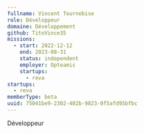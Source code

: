 ```yaml
---
fullname: Vincent Tournebise
role: Développeur
domaine: Développement
github: TitoVince35
missions:
  - start: 2022-12-12
    end: 2023-08-31
    status: independent
    employer: Opteamis
    startups:
      - reva
startups:
  - reva
memberType: beta
uuid: 75041be9-2302-402b-9823-0f5afd95bfbc
---
```

Développeur